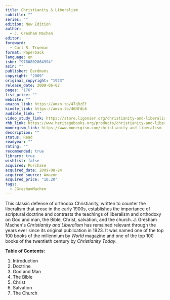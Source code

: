 ```yaml
---
title: Christianity & Liberalism
subtitle: ""
series: ""
edition: New Edition
author:
  - J. Gresham Machen
editor: 
foreward:
  - Carl R. Trueman
format: Paperback
language: en
isbn: "9780802864994"
asin: ""
publisher: Eerdmans
copyright: "2009"
original_copyright: "1923"
release_date: 2009-06-02
pages: "176"
list_price: ""
website: ""
amazon_link: https://amzn.to/47qRzEf
kindle_link: https://amzn.to/46NfdL6
audible_link: ""
video_study_link: https://store.ligonier.org/christianity-and-liberalism-dvd
rhb_link: https://www.heritagebooks.org/products/christianity-and-liberalism-new-edition-foreword-by-carl-trueman-machen.html
monergism_link: https://www.monergism.com/christianity-and-liberalism
description: ""
status: Read
readyear: ""
rating: ""
recommended: true
library: true
wishlist: false
acquired: Purchase
acquired_date: 2009-08-24
acquired_source: Amazon
acquired_price: "10.20"
tags:
  - JGreshamMachen
---
```

This classic defense of orthodox Christianity, written to counter the liberalism that arose in the early 1900s, establishes the importance of scriptural doctrine and contrasts the teachings of liberalism and orthodoxy on God and man, the Bible, Christ, salvation, and the church. J. Gresham Machen's _Christianity and Liberalism_ has remained relevant through the years ever since its original publication in 1923. It was named one of the top 100 books of the millennium by _World_ magazine and one of the top 100 books of the twentieth century by _Christianity Today_.

**Table of Contents:** 

1. Introduction
2. Doctrine
3. God and Man
4. The Bible
5. Christ
6. Salvation
7. The Church